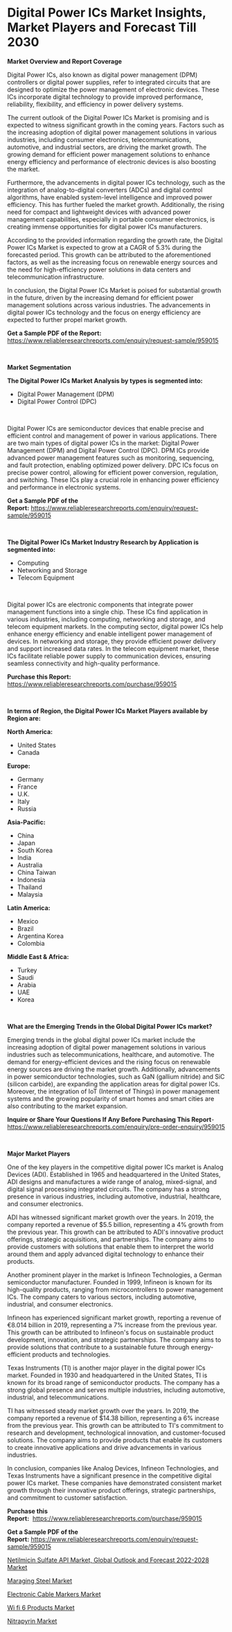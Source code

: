<p><h1>Digital Power ICs Market Insights, Market Players and Forecast Till 2030</h1></p><p><strong>Market Overview and Report Coverage</strong></p>
<p><p>Digital Power ICs, also known as digital power management (DPM) controllers or digital power supplies, refer to integrated circuits that are designed to optimize the power management of electronic devices. These ICs incorporate digital technology to provide improved performance, reliability, flexibility, and efficiency in power delivery systems.</p><p>The current outlook of the Digital Power ICs Market is promising and is expected to witness significant growth in the coming years. Factors such as the increasing adoption of digital power management solutions in various industries, including consumer electronics, telecommunications, automotive, and industrial sectors, are driving the market growth. The growing demand for efficient power management solutions to enhance energy efficiency and performance of electronic devices is also boosting the market.</p><p>Furthermore, the advancements in digital power ICs technology, such as the integration of analog-to-digital converters (ADCs) and digital control algorithms, have enabled system-level intelligence and improved power efficiency. This has further fueled the market growth. Additionally, the rising need for compact and lightweight devices with advanced power management capabilities, especially in portable consumer electronics, is creating immense opportunities for digital power ICs manufacturers.</p><p>According to the provided information regarding the growth rate, the Digital Power ICs Market is expected to grow at a CAGR of 5.3% during the forecasted period. This growth can be attributed to the aforementioned factors, as well as the increasing focus on renewable energy sources and the need for high-efficiency power solutions in data centers and telecommunication infrastructure.</p><p>In conclusion, the Digital Power ICs Market is poised for substantial growth in the future, driven by the increasing demand for efficient power management solutions across various industries. The advancements in digital power ICs technology and the focus on energy efficiency are expected to further propel market growth.</p></p>
<p><strong>Get a Sample PDF of the Report:</strong> <a href="https://www.reliableresearchreports.com/enquiry/request-sample/959015">https://www.reliableresearchreports.com/enquiry/request-sample/959015</a></p>
<p>&nbsp;</p>
<p><strong>Market Segmentation</strong></p>
<p><strong>The Digital Power ICs Market Analysis by types is segmented into:</strong></p>
<p><ul><li>Digital Power Management (DPM)</li><li>Digital Power Control (DPC)</li></ul></p>
<p>&nbsp;</p>
<p><p>Digital Power ICs are semiconductor devices that enable precise and efficient control and management of power in various applications. There are two main types of digital power ICs in the market: Digital Power Management (DPM) and Digital Power Control (DPC). DPM ICs provide advanced power management features such as monitoring, sequencing, and fault protection, enabling optimized power delivery. DPC ICs focus on precise power control, allowing for efficient power conversion, regulation, and switching. These ICs play a crucial role in enhancing power efficiency and performance in electronic systems.</p></p>
<p><strong>Get a Sample PDF of the Report:</strong>&nbsp;<a href="https://www.reliableresearchreports.com/enquiry/request-sample/959015">https://www.reliableresearchreports.com/enquiry/request-sample/959015</a></p>
<p>&nbsp;</p>
<p><strong>The Digital Power ICs Market Industry Research by Application is segmented into:</strong></p>
<p><ul><li>Computing</li><li>Networking and Storage</li><li>Telecom Equipment</li></ul></p>
<p>&nbsp;</p>
<p><p>Digital power ICs are electronic components that integrate power management functions into a single chip. These ICs find application in various industries, including computing, networking and storage, and telecom equipment markets. In the computing sector, digital power ICs help enhance energy efficiency and enable intelligent power management of devices. In networking and storage, they provide efficient power delivery and support increased data rates. In the telecom equipment market, these ICs facilitate reliable power supply to communication devices, ensuring seamless connectivity and high-quality performance.</p></p>
<p><strong>Purchase this Report:</strong>&nbsp; <a href="https://www.reliableresearchreports.com/purchase/959015">https://www.reliableresearchreports.com/purchase/959015</a></p>
<p>&nbsp;</p>
<p><strong>In terms of Region, the Digital Power ICs Market Players available by Region are:</strong></p>
<p>
    <p> <strong> North America: </strong>
        <ul>
            <li>United States</li>
            <li>Canada</li>
        </ul>
        </p> 
    <p> <strong> Europe: </strong>
        <ul>
            <li>Germany</li>
            <li>France</li>
            <li>U.K.</li>
            <li>Italy</li>
            <li>Russia</li>
        </ul>
        </p> 
    <p> <strong> Asia-Pacific: </strong>
        <ul>
            <li>China</li>
            <li>Japan</li>
            <li>South Korea</li>
            <li>India</li>
            <li>Australia</li>
            <li>China Taiwan</li>
            <li>Indonesia</li>
            <li>Thailand</li>
            <li>Malaysia</li>
        </ul>
        </p> 
    <p> <strong> Latin America: </strong>
        <ul>
            <li>Mexico</li>
            <li>Brazil</li>
            <li>Argentina Korea</li>
            <li>Colombia</li>
        </ul>
        </p> 
    <p> <strong> Middle East & Africa: </strong>
        <ul>
            <li>Turkey</li>
            <li>Saudi</li>
            <li>Arabia</li>
            <li>UAE</li>
            <li>Korea</li>
        </ul>
    </p>
    </p>
<p>&nbsp;</p>
<p><strong>What are the Emerging Trends in the Global Digital Power ICs market?</strong></p>
<p><p>Emerging trends in the global digital power ICs market include the increasing adoption of digital power management solutions in various industries such as telecommunications, healthcare, and automotive. The demand for energy-efficient devices and the rising focus on renewable energy sources are driving the market growth. Additionally, advancements in power semiconductor technologies, such as GaN (gallium nitride) and SiC (silicon carbide), are expanding the application areas for digital power ICs. Moreover, the integration of IoT (Internet of Things) in power management systems and the growing popularity of smart homes and smart cities are also contributing to the market expansion.</p></p>
<p><strong>Inquire or Share Your Questions If Any Before Purchasing This Report</strong>- <a href="https://www.reliableresearchreports.com/enquiry/pre-order-enquiry/959015">https://www.reliableresearchreports.com/enquiry/pre-order-enquiry/959015</a></p>
<p>&nbsp;</p>
<p><strong>Major Market Players</strong></p>
<p><p>One of the key players in the competitive digital power ICs market is Analog Devices (ADI). Established in 1965 and headquartered in the United States, ADI designs and manufactures a wide range of analog, mixed-signal, and digital signal processing integrated circuits. The company has a strong presence in various industries, including automotive, industrial, healthcare, and consumer electronics.</p><p>ADI has witnessed significant market growth over the years. In 2019, the company reported a revenue of $5.5 billion, representing a 4% growth from the previous year. This growth can be attributed to ADI's innovative product offerings, strategic acquisitions, and partnerships. The company aims to provide customers with solutions that enable them to interpret the world around them and apply advanced digital technology to enhance their products.</p><p>Another prominent player in the market is Infineon Technologies, a German semiconductor manufacturer. Founded in 1999, Infineon is known for its high-quality products, ranging from microcontrollers to power management ICs. The company caters to various sectors, including automotive, industrial, and consumer electronics.</p><p>Infineon has experienced significant market growth, reporting a revenue of €8.014 billion in 2019, representing a 7% increase from the previous year. This growth can be attributed to Infineon's focus on sustainable product development, innovation, and strategic partnerships. The company aims to provide solutions that contribute to a sustainable future through energy-efficient products and technologies.</p><p>Texas Instruments (TI) is another major player in the digital power ICs market. Founded in 1930 and headquartered in the United States, TI is known for its broad range of semiconductor products. The company has a strong global presence and serves multiple industries, including automotive, industrial, and telecommunications.</p><p>TI has witnessed steady market growth over the years. In 2019, the company reported a revenue of $14.38 billion, representing a 6% increase from the previous year. This growth can be attributed to TI's commitment to research and development, technological innovation, and customer-focused solutions. The company aims to provide products that enable its customers to create innovative applications and drive advancements in various industries.</p><p>In conclusion, companies like Analog Devices, Infineon Technologies, and Texas Instruments have a significant presence in the competitive digital power ICs market. These companies have demonstrated consistent market growth through their innovative product offerings, strategic partnerships, and commitment to customer satisfaction.</p></p>
<p><strong>Purchase this Report:</strong>&nbsp;&nbsp;<a href="https://www.reliableresearchreports.com/purchase/959015">https://www.reliableresearchreports.com/purchase/959015</a></p>
<p></p>
<p><strong>Get a Sample PDF of the Report:</strong>&nbsp;<a href="https://www.reliableresearchreports.com/enquiry/request-sample/959015">https://www.reliableresearchreports.com/enquiry/request-sample/959015</a></p>
<p><p><a href="https://issuu.com/reportprime-2/docs/netilmicin-sulfate-api-market-global-outlook-and-f?fr=xKAE9_zU1NQ">Netilmicin Sulfate API Market, Global Outlook and Forecast 2022-2028 Market</a></p><p><a href="https://medium.com/@gussiehauck/maraging-steel-market-size-growth-forecast-2023-2030-2c0b9eaa21a8">Maraging Steel Market</a></p><p><a href="https://www.reportprime.com/electronic-cable-markers-r2169">Electronic Cable Markers Market</a></p><p><a href="https://www.reportprime.com/wi-fi-6-products-r2168">Wi fi 6 Products Market</a></p><p><a href="https://www.linkedin.com/pulse/nitrapyrin-market-insights-players-forecast-till-2030-insightvault-ralse/">Nitrapyrin Market</a></p></p>